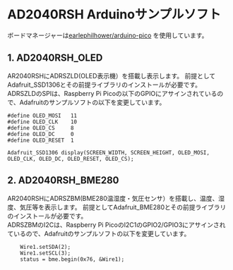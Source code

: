 # AD2040RSH Arduinoサンプルソフト

ボードマネージャーは[earlephilhower/arduino-pico](https://github.com/earlephilhower/arduino-pico) を使用しています。

## 1. AD2040RSH_OLED
AR2040RSHにADRSZLD(OLED表示機）を搭載し表示します。
前提としてAdafruit_SSD1306とその前提ライブラリのインストールが必要です。  
ADRSZLDのSPIは、Raspberry Pi Picoの以下のGPIOにアサインされているので、Adafruitのサンプルソフトの以下を変更しています。
```
#define OLED_MOSI   11
#define OLED_CLK    10
#define OLED_CS     8
#define OLED_DC     0
#define OLED_RESET  1

Adafruit_SSD1306 display(SCREEN_WIDTH, SCREEN_HEIGHT, OLED_MOSI, OLED_CLK, OLED_DC, OLED_RESET, OLED_CS);
```

## 2. AD2040RSH_BME280
AR2040RSHにADRSZBM(BME280温湿度・気圧センサ）を搭載し、温度、湿度、気圧等を表示します。
前提としてAdafruit_BME280とその前提ライブラリのインストールが必要です。  
ADRSZBMのI2Cは、Raspberry Pi PicoのI2C1のGPIO2/GPIO3にアサインされているので、Adafruitのサンプルソフトの以下を変更しています。
```
    Wire1.setSDA(2);
    Wire1.setSCL(3);
    status = bme.begin(0x76, &Wire1);  
```
